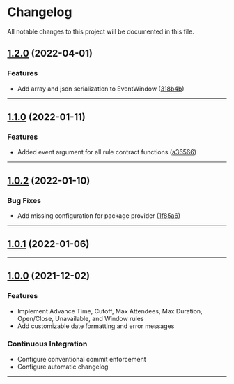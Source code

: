 <!--- BEGIN HEADER -->
# Changelog

All notable changes to this project will be documented in this file.
<!--- END HEADER -->

## [1.2.0](https://github.com/vetmoves/com.moves.php.eloquent.verifiable.rules.calendar/compare/1.1.0...1.2.0) (2022-04-01)
### Features

* Add array and json serialization to EventWindow ([318b4b](https://github.com/vetmoves/com.moves.php.eloquent.verifiable.rules.calendar/commit/318b4bccd603492937906c41fe4d29c4baabaa53))


---

## [1.1.0](https://github.com/vetmoves/com.moves.php.eloquent.verifiable.rules.calendar/compare/1.0.2...1.1.0) (2022-01-11)
### Features

* Added event argument for all rule contract functions ([a36566](https://github.com/vetmoves/com.moves.php.eloquent.verifiable.rules.calendar/commit/a3656694f8e9522243332144c60bedbab25a3a3c))


---

## [1.0.2](https://github.com/vetmoves/com.moves.php.eloquent.verifiable.rules.calendar/compare/1.0.1...1.0.2) (2022-01-10)
### Bug Fixes

* Add missing configuration for package provider ([1f85a6](https://github.com/vetmoves/com.moves.php.eloquent.verifiable.rules.calendar/commit/1f85a66882e57f660d6e0a1d703325d15f6263e9))


---

## [1.0.1](https://github.com/vetmoves/com.moves.php.eloquent.verifiable.rules.calendar/compare/1.0.0...1.0.1) (2022-01-06)

---

## [1.0.0](https://github.com/vetmoves/com.moves.php.eloquent.verifiable.rules.calendar/compare/0.0.0...1.0.0) (2021-12-02)
### Features

* Implement Advance Time, Cutoff, Max Attendees, Max Duration, Open/Close, Unavailable, and Window rules
* Add customizable date formatting and error messages

### Continuous Integration

* Configure conventional commit enforcement
* Configure automatic changelog

---

